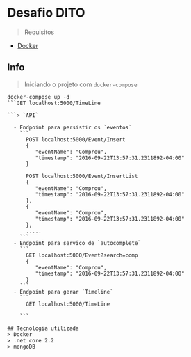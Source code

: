 # Desafio DITO
> Requisitos
- [Docker](https://docs.docker.com/install/)
## Info
> Iniciando o projeto com `docker-compose`
```
docker-compose up -d
```GET localhost:5000/TimeLine

```> `API`

  - Endpoint para persistir os `eventos`
    ```
      POST localhost:5000/Event/Insert
      {
         "eventName": "Comprou",
         "timestamp": "2016-09-22T13:57:31.2311892-04:00"
      }

      POST localhost:5000/Event/InsertList
      {
         "eventName": "Comprou",
         "timestamp": "2016-09-22T13:57:31.2311892-04:00"
      },
      {
         "eventName": "Comprou",
         "timestamp": "2016-09-22T13:57:31.2311892-04:00"
      },
      .....
    ```
  - Endpoint para serviço de `autocomplete`
    ```
      GET localhost:5000/Event?search=comp
      {
         "eventName": "Comprou",
         "timestamp": "2016-09-22T13:57:31.2311892-04:00"
      }
    ```
  - Endpoint para gerar `Timeline`
    ```
      GET localhost:5000/TimeLine

    ```

## Tecnologia utilizada
> Docker
> .net core 2.2
> mongoDB